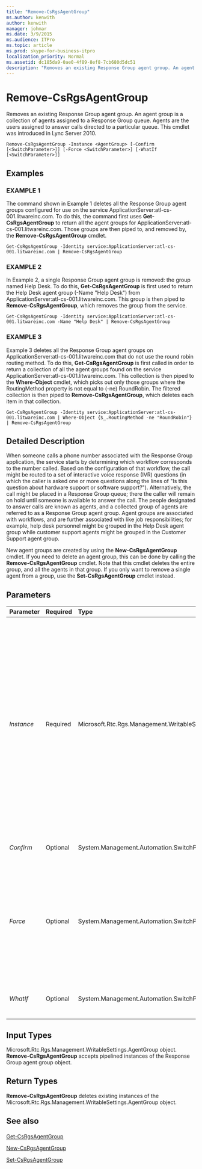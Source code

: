 ```yaml
---
title: "Remove-CsRgsAgentGroup"
ms.author: kenwith
author: kenwith
manager: johmar
ms.date: 3/9/2015
ms.audience: ITPro
ms.topic: article
ms.prod: skype-for-business-itpro
localization_priority: Normal
ms.assetid: dc185da9-0ae0-4f89-8ef8-7cb680d5dc51
description: "Removes an existing Response Group agent group. An agent group is a collection of agents assigned to a Response Group queue. Agents are the users assigned to answer calls directed to a particular queue. This cmdlet was introduced in Lync Server 2010."
---
```


# Remove-CsRgsAgentGroup
 
Removes an existing Response Group agent group. An agent group is a collection of agents assigned to a Response Group queue. Agents are the users assigned to answer calls directed to a particular queue. This cmdlet was introduced in Lync Server 2010.
  
```
Remove-CsRgsAgentGroup -Instance <AgentGroup> [-Confirm [<SwitchParameter>]] [-Force <SwitchParameter>] [-WhatIf [<SwitchParameter>]]
```

## Examples

### EXAMPLE 1

The command shown in Example 1 deletes all the Response Group agent groups configured for use on the service ApplicationServer:atl-cs-001.litwareinc.com. To do this, the command first uses **Get-CsRgsAgentGroup** to return all the agent groups for ApplicationServer:atl-cs-001.litwareinc.com. Those groups are then piped to, and removed by, the **Remove-CsRgsAgentGroup** cmdlet.
  
```
Get-CsRgsAgentGroup -Identity service:ApplicationServer:atl-cs-001.litwareinc.com | Remove-CsRgsAgentGroup
```

### EXAMPLE 2

In Example 2, a single Response Group agent group is removed: the group named Help Desk. To do this, **Get-CsRgsAgentGroup** is first used to return the Help Desk agent group (-Name "Help Desk") from ApplicationServer:atl-cs-001.litwareinc.com. This group is then piped to **Remove-CsRgsAgentGroup**, which removes the group from the service.
  
```
Get-CsRgsAgentGroup -Identity service:ApplicationServer:atl-cs-001.litwareinc.com -Name "Help Desk" | Remove-CsRgsAgentGroup
```

### EXAMPLE 3

Example 3 deletes all the Response Group agent groups on ApplicationServer:atl-cs-001.litwareinc.com that do not use the round robin routing method. To do this, **Get-CsRgsAgentGroup** is first called in order to return a collection of all the agent groups found on the service ApplicationServer:atl-cs-001.litwareinc.com. This collection is then piped to the **Where-Object** cmdlet, which picks out only those groups where the RoutingMethod property is not equal to (-ne) RoundRobin. The filtered collection is then piped to **Remove-CsRgsAgentGroup**, which deletes each item in that collection.
  
```
Get-CsRgsAgentGroup -Identity service:ApplicationServer:atl-cs-001.litwareinc.com | Where-Object {$_.RoutingMethod -ne "RoundRobin"} | Remove-CsRgsAgentGroup
```

## Detailed Description

When someone calls a phone number associated with the Response Group application, the service starts by determining which workflow corresponds to the number called. Based on the configuration of that workflow, the call might be routed to a set of interactive voice response (IVR) questions (in which the caller is asked one or more questions along the lines of "Is this question about hardware support or software support?"). Alternatively, the call might be placed in a Response Group queue; there the caller will remain on hold until someone is available to answer the call. The people designated to answer calls are known as agents, and a collected group of agents are referred to as a Response Group agent group. Agent groups are associated with workflows, and are further associated with like job responsibilities; for example, help desk personnel might be grouped in the Help Desk agent group while customer support agents might be grouped in the Customer Support agent group.
  
New agent groups are created by using the **New-CsRgsAgentGroup** cmdlet. If you need to delete an agent group, this can be done by calling the **Remove-CsRgsAgentGroup** cmdlet. Note that this cmdlet deletes the entire group, and all the agents in that group. If you only want to remove a single agent from a group, use the **Set-CsRgsAgentGroup** cmdlet instead.
  
## Parameters

|**Parameter**|**Required**|**Type**|**Description**|
|:-----|:-----|:-----|:-----|
| _Instance_ <br/> |Required  <br/> |Microsoft.Rtc.Rgs.Management.WritableSettings.AgentGroup  <br/> |Object reference pointing to the agent group to be removed. When piping workflow objects to **Remove-CsRgsAgentGroup** you can leave off the Instance parameter. <br/> To use the Instance parameter use commands similar to this:  <br/>  `$x = Get-CsRgsAgentGroup -Identity ApplicationServer:atl-cs-001.litwareinc.com /1987d3c2-4544-489d-bbe3-59f79f530a83` <br/>  `Remove-CsRgsAgentGroup -Instance $x` <br/> Note that you can only remove a single agent group at a time when using the Instance parameter. That means that your object reference ($x) cannot contain multiple agent group objects.  <br/> |
| _Confirm_ <br/> |Optional  <br/> |System.Management.Automation.SwitchParameter  <br/> |Prompts you for confirmation before executing the command.  <br/> |
| _Force_ <br/> |Optional  <br/> |System.Management.Automation.SwitchParameter  <br/> |Forces removal of the agent group. If this parameter is present, the agent group will be deleted without warning, even if it is used by an active workflow. If this parameter is not present, then you will be asked to confirm the deletion of any agent group currently being used by an active workflow.  <br/> |
| _WhatIf_ <br/> |Optional  <br/> |System.Management.Automation.SwitchParameter  <br/> |Describes what would happen if you executed the command without actually executing the command.  <br/> |
   
## Input Types

Microsoft.Rtc.Rgs.Management.WritableSettings.AgentGroup object. **Remove-CsRgsAgentGroup** accepts pipelined instances of the Response Group agent group object.
  
## Return Types

 **Remove-CsRgsAgentGroup** deletes existing instances of the Microsoft.Rtc.Rgs.Management.WritableSettings.AgentGroup object.
  
## See also

#### 

[Get-CsRgsAgentGroup](get-csrgsagentgroup.md)
  
[New-CsRgsAgentGroup](new-csrgsagentgroup.md)
  
[Set-CsRgsAgentGroup](set-csrgsagentgroup.md)

